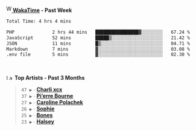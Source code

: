 <img src="https://github.com/dxnter/dxnter/assets/17434202/67b21fa4-d36d-46f9-9dec-f23d976b00ef" alt="WakaTime Logo" width="14" height="18"/><a href="https://wakatime.com/@dxnter" target="_blank"><strong> WakaTime</strong></a><strong> - Past Week</strong>

<!--START_SECTION:waka-->

```txt
Total Time: 4 hrs 4 mins

PHP              2 hrs 44 mins   ████████████████▓░░░░░░░░   67.24 %
JavaScript       52 mins         █████▒░░░░░░░░░░░░░░░░░░░   21.42 %
JSON             11 mins         █▒░░░░░░░░░░░░░░░░░░░░░░░   04.71 %
Markdown         7 mins          ▓░░░░░░░░░░░░░░░░░░░░░░░░   03.08 %
.env file        5 mins          ▓░░░░░░░░░░░░░░░░░░░░░░░░   02.30 %
```

<!--END_SECTION:waka-->

<br/>

<!--START_LASTFM_ARTISTS:{"period": "3month", "rows": 6}-->
<a href="https://last.fm" target="_blank"><img src="https://user-images.githubusercontent.com/17434202/215290617-e793598d-d7c9-428f-9975-156db1ba89cc.svg" alt="Last.fm Logo" width="18" height="13"/></a> **Top Artists - Past 3 Months**

> `47 ▶️` ∙ **[Charli xcx](https://www.last.fm/music/Charli+xcx)**<br/>
> `37 ▶️` ∙ **[Pi’erre Bourne](https://www.last.fm/music/Pi%E2%80%99erre+Bourne)**<br/>
> `27 ▶️` ∙ **[Caroline Polachek](https://www.last.fm/music/Caroline+Polachek)**<br/>
> `26 ▶️` ∙ **[Sophie](https://www.last.fm/music/Sophie)**<br/>
> `25 ▶️` ∙ **[Bones](https://www.last.fm/music/Bones)**<br/>
> `23 ▶️` ∙ **[Halsey](https://www.last.fm/music/Halsey)**<br/>
<!--END_LASTFM_ARTISTS-->
